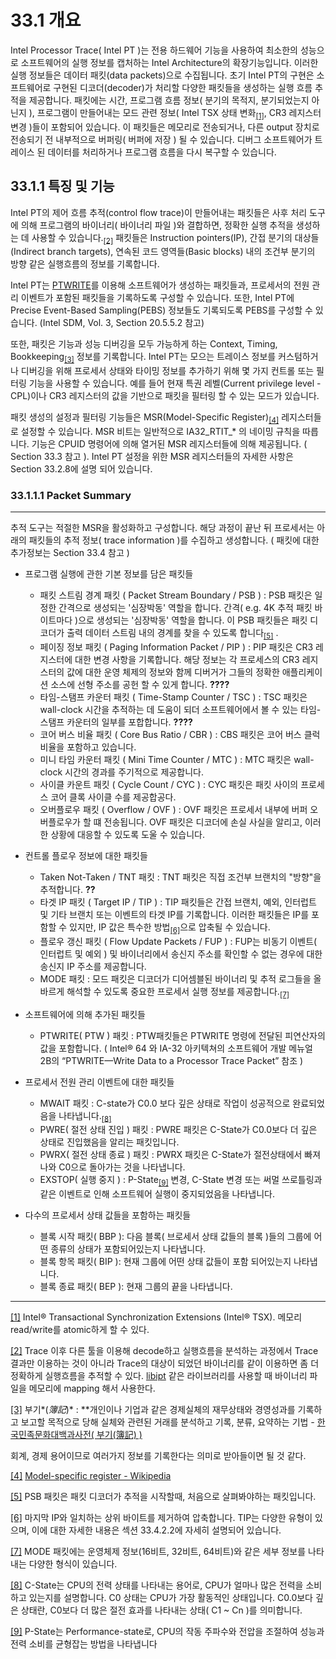 # 33.1 개요

Intel Processor Trace( Intel PT )는 전용 하드웨어 기능을 사용하여 최소한의 성능으로 소프트웨어의 실행 정보를 캡처하는 Intel Architecture의 확장기능입니다. 이러한 실행 정보들은 데이터 패킷(data packets)으로 수집됩니다. 초기 Intel PT의 구현은 소프트웨어로 구현된 디코더(decoder)가 처리할 다양한 패킷들을 생성하는 실행 흐름 추적을 제공합니다. 패킷에는 시간, 프로그램 흐름 정보( 분기의 목적지, 분기되었는지 아닌지 ), 프로그램이 만들어내는 모드 관련 정보( Intel TSX 상태 변화<a name="note_1_back"></a><sub>[[1]](#note_1)</sub>, CR3 레지스터 변경 )들이 포함되어 있습니다. 이 패킷들은 메모리로 전송되거나, 다른 output 장치로 전송되기 전 내부적으로 버퍼링( 버퍼에 저장 ) 될 수 있습니다. 디버그 소프트웨어가 트레이스 된 데이터를 처리하거나 프로그램 흐름을 다시 복구할 수 있습니다.

## 33.1.1 특징 및 기능

Intel PT의 제어 흐름 추적(control flow trace)이 만들어내는 패킷들은 사후 처리 도구에 의해 프로그램의 바이너리( 바이너리 파일 )와 결합하면, 정확한 실행 추적을 생성하는 데 사용할 수 있습니다.<a name="note_2_back"></a><sub>[[2]](#note_2)</sub> 패킷들은 Instruction pointers(IP), 간접 분기의 대상들(Indirect branch targets), 연속된 코드 영역들(Basic blocks) 내의 조건부 분기의 방향 같은 실행흐름의 정보를 기록합니다.

   Intel PT는 [PTWRITE](https://hjlebbink.github.io/x86doc/html/PTWRITE.html)를 이용해 소프트웨어가 생성하는 패킷들과, 프로세서의 전원 관리 이벤트가 포함된 패킷들을 기록하도록 구성할 수 있습니다. 또한, Intel PT에 Precise Event-Based Sampling(PEBS) 정보들도 기록되도록 PEBS를 구성할 수 있습니다. (Intel SDM, Vol. 3, Section 20.5.5.2 참고)

   또한, 패킷은 기능과 성능 디버깅을 모두 가능하게 하는 Context, Timing, Bookkeeping<a name="note_3_back"></a><sub>[[3]](#note_3)</sub> 정보를 기록합니다. Intel PT는 모으는 트레이스 정보를 커스텀하거나 디버깅을 위해 프로세서 상태와 타이밍 정보를 추가하기 위해 몇 가지 컨트롤 또는 필터링 기능을 사용할 수 있습니다. 예를 들어 현재 특권 레벨(Current privilege level - CPL)이나 CR3 레지스터의 값을 기반으로 패킷을 필터링 할 수 있는 모드가 있습니다.

   패킷 생성의 설정과 필터링 기능들은 MSR(Model-Specific Register)<a name="note_4_back"></a><sub>[[4]](#note_4)</sub> 레지스터들로 설정할 수 있습니다. MSR 비트는 일반적으로 IA32_RTIT_* 의 네이밍 규칙을 따릅니다. 기능은 CPUID 명령어에 의해 열거된 MSR 레지스터들에 의해 제공됩니다. ( Section 33.3 참고 ). Intel PT 설정을 위한 MSR 레지스터들의 자세한 사항은 Section 33.2.8에 설명 되어 있습니다.

### 33.1.1.1 Packet Summary

---

추적 도구는 적절한 MSR을 활성화하고 구성합니다. 해당 과정이 끝난 뒤 프로세서는 아래의 패킷들의 추적 정보( trace information )를 수집하고 생성합니다. ( 패킷에 대한 추가정보는 Section 33.4 참고 )

- 프로그램 실행에 관한 기본 정보를 담은 패킷들
  + 패킷 스트림 경계 패킷 ( Packet Stream Boundary / PSB ) : PSB 패킷은 일정한 간격으로 생성되는 '심장박동' 역할을 합니다. 간격( e.g. 4K 추적 패킷 바이트마다 )으로 생성되는 '심장박동' 역할을 합니다. 이 PSB 패킷들은 패킷 디코더가 출력 데이터 스트림 내의 경계를 찾을 수 있도록 합니다<a name="note_5_back"></a><sub>[[5]](#note_5)</sub> .
  + 페이징 정보 패킷 ( Paging Information Packet / PIP ) : PIP 패킷은 CR3 레지스터에 대한 변경 사항을 기록합니다. 해당 정보는 각 프로세스의 CR3 레지스터의 값에 대한 운영 체제의 정보와 함께 디버거가 그들의 정확한 애플리케이션 소스에 선형 주소를 공헌 할 수 있게 합니다. **????**
  + 타임-스탬프 카운터 패킷 ( Time-Stamp Counter / TSC ) : TSC 패킷은 wall-clock 시간을 추적하는 데 도움이 되더 소프트웨어에서 볼 수 있는 타임-스탬프 카운터의 일부를 포합합니다. **????**
  + 코어 버스 비율 패킷 ( Core Bus Ratio / CBR ) : CBS 패킷은 코어 버스 클럭 비율을 포함하고 있습니다.
  + 미니 타임 카운터 패킷 (  Mini Time Counter / MTC ) : MTC 패킷은 wall-clock 시간의 경과를 주기적으로 제공합니다.
  + 사이클 카운트 패킷 ( Cycle Count / CYC ) : CYC 패킷은 패킷 사이의 프로세스 코어 클록 사이클 수를 제공합공다.
  + 오버플로우 패킷 ( Overflow / OVF ) : OVF 패킷은 프로세서 내부에 버퍼 오버플로우가 할 떄 전송됩니다. OVF 패킷은 디코더에 손실 사실을 알리고, 이러한 상황에 대응할 수 있도록 도울 수 있습니다.

- 컨트롤 플로우 정보에 대한 패킷들
  + Taken Not-Taken / TNT 패킷 : TNT 패킷은 직접 조건부 브랜치의 "방향"을 추적합니다. **??**
  + 타겟 IP 패킷 ( Target IP / TIP ) : TIP 패킷들은 간접 브랜치, 예외, 인터럽트 및 기타 브랜치 또는 이벤트의 타겟 IP를 기록합니다. 이러한 패킷들은 IP를 포함할 수 있지만, IP 값은 특수한 방법<a name="note_6_back"></a><sub>[[6]](#note_6)</sub>으로 압축될 수 있습니다.
  + 플로우 갱신 패킷 ( Flow Update Packets / FUP ) : FUP는 비동기 이벤트( 인터럽트 및 예외 ) 및 바이너리에서 송신지 주소를 확인할 수 없는 경우에 대한 송신지 IP 주소를 제공합니다.
  + MODE 패킷 : 모드 패킷은 디코더가 디어셈블된 바이너리 및 추적 로그들을 올바르게 해석할 수 있도록 중요한 프로세서 실행 정보를 제공합니다.<a name="note_7_back"></a><sub>[[7]](#note_7)</sub>
  
- 소프트웨어에 의해 추가된 패킷들
  + PTWRITE( PTW ) 패킷 : PTW패킷들은 PTWRITE 명령에 전달된 피연산자의 값을 포함합니다. ( Intel® 64 와 IA-32 아키텍쳐의 소프트웨어 개발 메뉴얼 2B의 “PTWRITE—Write Data to a Processor Trace Packet” 참조 )

- 프로세서 전원 관리 이벤트에 대한 패킷들
  + MWAIT 패킷 : C-state가 C0.0 보다 깊은 상태로 작업이 성공적으로 완료되었음을 나타냅니다.<a name="note_8_back"></a><sub>[[8]](#note_8)</sub>
  + PWRE( 절전 상태 진입 ) 패킷 : PWRE 패킷은 C-State가 C0.0보다 더 깊은 상태로 진입했음을 알리는 패킷입니다.
  + PWRX( 절전 상태 종료 ) 패킷 : PWRX 패킷은 C-State가 절전상태에서 빠져나와 C0으로 돌아가는 것을 나타냅니다.
  + EXSTOP( 실행 중지 ) : P-State<a name="note_9_back"></a><sub>[[9]](#note_9)</sub> 변경, C-State 변경 또는 써멀 쓰로틀링과 같은 이벤트로 인해 소프트웨어 실행이 중지되었음을 나타냅니다.

- 다수의 프로세서 상태 값들을 포함하는 패킷들
  + 블록 시작 패킷( BBP ): 다음 블록( 브로세서 상태 값들의 블록 )들의 그룹에 어떤 종류의 상태가 포함되어있는지 나타냅니다.
  + 블록 항목 패킷( BIP ): 현재 그룹에 어떤 상태 값들이 포함 되어있는지 나타냅니다.
  + 블록 종료 패킷( BEP ): 현재 그룹의 끝을 나타냅니다.


---

<a name="note_1"></a>[[1]](#note_1_back) Intel® Transactional Synchronization Extensions (Intel® TSX). 메모리 read/write를 atomic하게 할 수 있다.

<a name="note_2"></a>[[2]](#note_2_back) Trace 이후 다른 툴을 이용해 decode하고 실행흐름을 분석하는 과정에서 Trace결과만 이용하는 것이 아니라 Trace의 대상이 되었던 바이너리를 같이 이용하면 좀 더 정확하게 실행흐름을 추적할 수 있다. [libipt](https://github.com/intel/libipt) 같은 라이브러리를 사용할 때 바이너리 파일을 메모리에 mapping 해서 사용한다.

<a name="note_3"></a>[[3]](#note_3_back) 부기*(*簿記*)* : **개인이나 기업과 같은 경제실체의 재무상태와 경영성과를 기록하고 보고할 목적으로 당해 실체와 관련된 거래를 분석하고 기록, 분류, 요약하는 기법 *-* [한국민족문화대백과사전( 부기(簿記) )](http://encykorea.aks.ac.kr/Contents/Item/E0024110)

회계, 경제 용어이므로 여러가지 정보를 기록한다는 의미로 받아들이면 될 것 같다.

<a name="note_4"></a>[[4]](#note_4_back) [Model-specific register - Wikipedia](https://en.wikipedia.org/wiki/Model-specific_register)

<a name="note_5"></a>[[5]](#note_5_back) PSB 패킷은 패킷 디코더가 추적을 시작할때, 처음으로 살펴봐야하는 패킷입니다.

<a name="note_6"></a>[[6]](#note_6_back) 마지막 IP와 일치하는 상위 바이트를 제거하여 압축합니다. TIP는 다양한 유형이 있으며, 이에 대한 자세한 내용은 섹션 33.4.2.2에 자세히 설명되어 있습니다.

<a name="note_7"></a>[[7]](#note_7_back) MODE 패킷에는 운영체제 정보(16비트, 32비트, 64비트)와 같은 세부 정보를 나타내는 다양한 형식이 있습니다.

<a name="note_8"></a>[[8]](#note_8_back) C-State는 CPU의 전력 상태를 나타내는 용어로, CPU가 얼마나 많은 전력을 소비하고 있는지를 설명합니다. C0 상태는 CPU가 가장 활동적인 상태입니다. C0.0보다 깊은 상태란, C0보다 더 많은 절전 효과를 나타내는 상태( C1 ~ Cn )를 의미합니다.

<a name="note_9"></a>[[9]](#note_9_back) P-State는 Performance-state로, CPU의 작동 주파수와 전압을 조절하여 성능과 전력 소비를 균형잡는 방법을 나타냅니다
